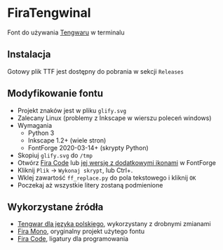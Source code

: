 # FiraTengwinal

Font do używania [Tengwaru](https://pl.wikipedia.org/wiki/Tengwar) w terminalu

## Instalacja

Gotowy plik TTF jest dostępny do pobrania w sekcji `Releases`

## Modyfikowanie fontu

- Projekt znaków jest w pliku `glify.svg`
- Zalecany Linux (problemy z Inkscape w wierszu poleceń windows)
- Wymagania
  - Python 3
  - Inkscape 1.2+ (wiele stron)
  - FontForge 2020-03-14+ (skrypty Python)
- Skopiuj `glify.svg` do `/tmp`
- Otwórz [Fira Code](https://github.com/tonsky/FiraCode) lub [jej wersję z dodatkowymi ikonami](https://www.nerdfonts.com/font-downloads) w FontForge
- Kliknij `Plik` -> `Wykonaj skrypt`, lub Ctrl+.
- Wklej zawartość `ff_replace.py` do pola tekstowego i kliknij `OK`
- Poczekaj aż wszystkie litery zostaną podmienione

## Wykorzystane źródła

- [Tengwar dla języka polskiego](http://www.mimas.ceti.pl/tengwar/jezyk-polski.php), wykorzystany z drobnymi zmianami
- [Fira Mono](https://github.com/mozilla/Fira), oryginalny projekt użytego fontu
- [Fira Code](https://github.com/tonsky/FiraCode), ligatury dla programowania
